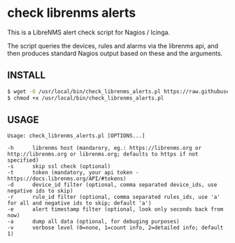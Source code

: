# check librenms alerts

This is a LibreNMS alert check script for Nagios / Icinga.

The script queries the devices, rules and alarms via the librenms api, and then produces standard Nagios output based on these and the arguments.

## INSTALL
```bash
$ wget -O /usr/local/bin/check_librenms_alerts.pl https://raw.githubusercontent.com/neszt/check-librenms-alerts/master/check_librenms_alerts.pl
$ chmod +x /usr/local/bin/check_librenms_alerts.pl
```

## USAGE
```
Usage: check_librenms_alerts.pl [OPTIONS...]

-h      librenms host (mandarory, eg.: https://librenms.org or http://librenms.org or librenms.org; defaults to https if not specified)
-s      skip ssl check (optional)
-t      token (mandatory, your api token - https://docs.librenms.org/API/#tokens)
-d      device_id filter (optional, comma separated device_ids, use negative ids to skip)
-r      rule_id filter (optional, comma separated rules_ids, use 'a' for all and negative ids to skip; default 'a')
-e      alert timestamp filter (optional, look only seconds back from now)
-a      dump all data (optional, for debuging purposes)
-v      verbose level (0=none, 1=count info, 2=detailed info; default 1)
```
